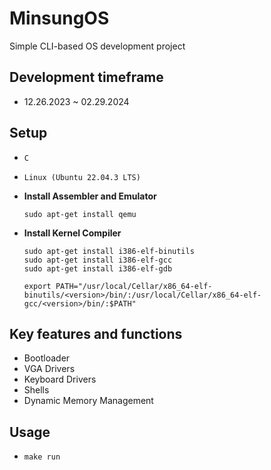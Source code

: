 # MinsungOS
Simple CLI-based OS development project

## Development timeframe
- 12.26.2023 ~ 02.29.2024

## Setup
- `C`
- `Linux (Ubuntu 22.04.3 LTS)`
- **Install Assembler and Emulator**
  ```
  sudo apt-get install qemu
  ```
- **Install Kernel Compiler**
  ```
  sudo apt-get install i386-elf-binutils
  sudo apt-get install i386-elf-gcc
  sudo apt-get install i386-elf-gdb
  ```

  ```
  export PATH="/usr/local/Cellar/x86_64-elf-binutils/<version>/bin/:/usr/local/Cellar/x86_64-elf-gcc/<version>/bin/:$PATH"
  ```
## Key features and functions
- Bootloader
- VGA Drivers
- Keyboard Drivers
- Shells
- Dynamic Memory Management

## Usage
- `make run`
